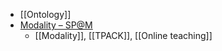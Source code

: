 - [[Ontology]]
- [Modality – SP@M](https://spam.digisim.uk/modality/)
	- [[Modality]], [[TPACK]], [[Online teaching]]
